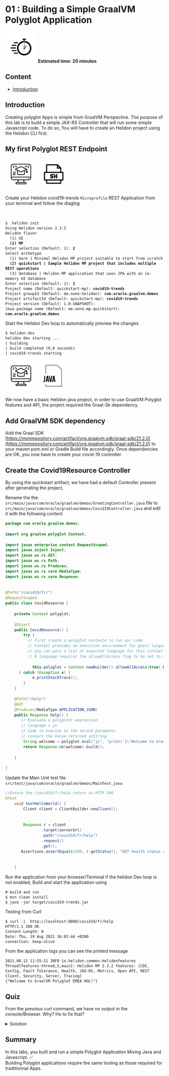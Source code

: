 
# 01 : Building a Simple GraalVM Polyglot Application

<div class="inline-container">
<img src="../images/noun_Stopwatch_14262_100.png">
<strong>
  Estimated time: 20 minutes
</strong>
</div>

## Content
* [Introduction](./#installations)



## Introduction

Creating polyglot Apps is simple from GraalVM Perspective.
The purpose of this lab is to build a simple JAX-RS  Controller that will run some simple Javascript code.
To do so, You will have to create an Helidon project using the Helidon CLI first.

## My first Polyglot REST Endpoint 

![User Input](../images/noun_Computer_3477192_100.png)
![Shell Script](../images/noun_SH_File_272740_100.png)


Create your Helidon covid19-trends `Microprofile` REST Application from your terminal and follow the diaglog
<pre><code >
 
$  helidon init
Using Helidon version 2.3.2
Helidon flavor
  (1) SE
  <b>(2) MP</b>
Enter selection (Default: 1): <b>2</b>
Select archetype
  (1) bare | Minimal Helidon MP project suitable to start from scratch
  <b>(2) quickstart | Sample Helidon MP project that includes multiple REST operations</b>
  (3) database | Helidon MP application that uses JPA with an in-memory H2 database
Enter selection (Default: 1): <b>2</b>
Project name (Default: quickstart-mp): <b>covid19-trends</b>
Project groupId (Default: me.nono-helidon): <b>com.oracle.graalvm.demos</b>
Project artifactId (Default: quickstart-mp): <b>covid19-trends</b>
Project version (Default: 1.0-SNAPSHOT):<b></b>
Java package name (Default: me.nono.mp.quickstart): <b>com.oracle.graalvm.demos</b>
</code></pre>

Start the Helidon Dev loop to automatically preview the changes
```
$ helidon dev
helidon dev starting ...
| building
| build completed (9,0 seconds)
| covid19-trends starting
```

![User Input](../images/noun_Computer_3477192_100.png)
![Java](../images/noun_java_825609_100.png)

We now have a basic Helidon java project, in order to use GraalVM Polyglot features and API, the project required the Graal-Sk dependency.
## Add GraalVM SDK dependency
Add the Graal SDK [https://mvnrepository.com/artifact/org.graalvm.sdk/graal-sdk/21.2.0](https://mvnrepository.com/artifact/org.graalvm.sdk/graal-sdk/21.2.0) 
to your maven pom.xml or Gradle Build file accordingly.
Once dependencies are OK, you now have to create your covid-19 controller.

## Create the Covid19Resource Controller 
By using the quickstart artifact, we have had a default Controller present after generating the project,

Rename the the `src/main/java/com/oracle/graalvm/demos/GreetingController.java` file to 
`src/main/java/com/oracle/graalvm/demos/Covid19Controller.java` and edit it with the following content

```java 
package com.oracle.graalvm.demos;

import org.graalvm.polyglot.Context;

import javax.enterprise.context.RequestScoped;
import javax.inject.Inject;
import javax.ws.rs.GET;
import javax.ws.rs.Path;
import javax.ws.rs.Produces;
import javax.ws.rs.core.MediaType;
import javax.ws.rs.core.Response;


@Path("/covid19/fr/")
@RequestScoped
public class CovidResource {

    private Context polyglot;

    @Inject
    public CovidResource() {
        try {
          // First create a polyglot contexte to run our code
          // Context provides an execution environment for guest languages. 
          // you can pass a list of expected language for this context in the newBuilder Method 
          // R language requires the allowAllAccess flag to be set to true to run .

            this.polyglot = Context.newBuilder().allowAllAccess(true).build();
      } catch (Exception e) {
            e.printStackTrace();
        }
    }

    @Path("/help")
    @GET
    @Produces(MediaType.APPLICATION_JSON)
    public Response help() {
       // Evaluate a polyglott expression
       // language = js
       // Code to execute as the second parameter.
       // convert the Value returned asString
        String welcome = polyglot.eval("js", "print('{\"Welcome to GraalVM Polyglot EMEA HOL!\"}');").asString();
        return Response.ok(welcome).build();

    }

}
```

Update the Main Unit test file `src/test/java/com/oracle/graalvm/demos/MainTest.java` 

```java
//Ensure the /covid19/fr/help return an HTTP 200
@Test
    void testHelloWorld() {
        Client client = ClientBuilder.newClient();


        Response r = client
                .target(serverUrl)
                .path("/covid19/fr/help")
                .request()
                .get();
       Assertions.assertEquals(200, r.getStatus(), "GET health status code");


    }
  ````

Run the application from your  browser/Terminal 
if the helidon Dev loop is not enabled, 
Build and start the application using 
```shell
# build and run 
$ mvn clean install 
$ java -jar target/covid19-trends.jar
```

Testing from Curl 
```shell
$ curl -i  http://localhost:8080/covid19/fr/help
HTTP/1.1 200 OK
Content-Length: 0
Date: Thu, 19 Aug 2021 16:02:44 +0200
connection: keep-alive

```
From the application logs you can see the printed message 
````
2021.08.11 11:55:11 INFO io.helidon.common.HelidonFeatures Thread[features-thread,5,main]: Helidon MP 2.3.2 features: [CDI, Config, Fault Tolerance, Health, JAX-RS, Metrics, Open API, REST Client, Security, Server, Tracing]
{"Welcome to GraalVM Polyglot EMEA HOL!"}
````


## Quiz

From the previous curl command, we have no output in the console/Browser. Why? Ho to fix that? 

<details><summary>Solution</summary>
<p>
Change the Javascript instruction to return the expected string instead of printing it to the console

```java
  String welcome = polyglot.eval("js", "'Welcome to GraalVM Polyglot EMEA HOL!\\n';").asString();
```

Testing from curl again 
```shell
$ curl -i  http://localhost:8080/covid19/fr/help
HTTP/1.1 200 OK
Content-Type: application/json
Date: Thu, 19 Aug 2021 16:03:29 +0200
connection: keep-alive
content-length: 38

Welcome to GraalVM Polyglot EMEA HOL!

```
</p>
</details>

## Summary
In this labs, you built and run a simple Polyglot Application Mixing Java and Javascript. :white_check_mark:	
Building Polyglot applications require the same tooling as those required for traditionnal Apps.

